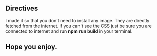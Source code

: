 ## Directives
I made it so that you don't need to install any image. They are directly fetched from the internet.
If you can't see the CSS just be sure you are connected to internet and run **npm run build** in your terminal.

## Hope you enjoy.
